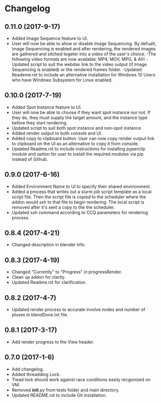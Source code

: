 # Changelog

## 0.11.0 (2017-9-17)
- Added Image Sequence feature to UI.
- User will now be able to allow or disable Image Sequencing. By defualt, Image Sequencing is enabled and after rendering, the rendered images are gathered and sitched togeter into a video of the user's choice.
-The following video formats are now available: MP4, MOV, MPG, & AVI
-Updated script to suit the webdav link to the video output (if Image Sequencing is enabled) or the rendered frames folder.
-Updated Reademe.rst to include an alternative installation for Windows 10 Users who have Windows Subsystem for Linux enabled. 

## 0.10.0 (2017-7-19)
- Added Spot Instance feature to UI.
- User will now be able to choose if they want spot instance nor not. If they do, they must supply the target amount, and the instance type before they start rendering.
- Updated script to suit both spot instance and non-spot instance
- Added render output to both console and UI.
- Added copy to clipboard button. User can now copy render output link to clipboard on the UI as an alternative to copy it from console.
- Updated Readme.rst to include instructions for installing pyperclip module and option for user to install the required modules via pip instead of Github.

## 0.9.0 (2017-6-16)
- Added Environment Name to UI to specify their shared envirionment.
- Added a process that writes out a slurm job script template as a local script file. Then the script file is copied to the scheduler where the addon would ssh to that file to begin rendering. The local script is removed after it's sent a copy to the the scheduler.
- Updated ssh command according to CCQ parameters for rendering process.

## 0.8.4 (2017-4-21)
- Changed description in blender info.

## 0.8.3 (2017-4-19)

- Changed "Currently" to "Progress" in progressRender.
- Clean up addon for clarity.
- Updated Readme.rst for clarification.

## 0.8.2 (2017-4-7)

- Updated render process to accurate involve nodes and number of pluses in blendDone.txt file.

## 0.8.1 (2017-3-17)

- Add render progress to the View header.

## 0.7.0 (2017-1-6)

- Add changelog.
- Added threadding Lock.
- Tread lock should work against race conditions easily recgonized on VM.
- Removed __init__.py from tests folder and main directory.
- Updated README.rst to include Git installation.